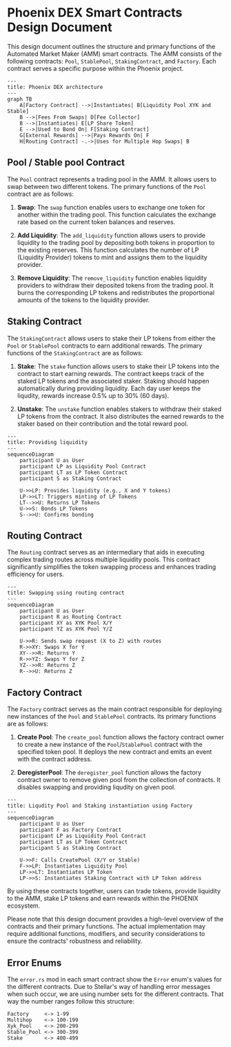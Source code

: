 # Phoenix DEX Smart Contracts Design Document

This design document outlines the structure and primary functions of the Automated Market Maker (AMM) smart contracts. The AMM consists of the following contracts: `Pool`, `StablePool`, `StakingContract`, and `Factory`. Each contract serves a specific purpose within the Phoenix project.

```mermaid
---
title: Phoenix DEX architecture
---
graph TB
    A[Factory Contract] -->|Instantiates| B[Liquidity Pool XYK and Stable]
    B -->|Fees From Swaps| D[Fee Collector]
    B -->|Instantiates| E[LP Share Token]
    E -->|Used to Bond On| F[Staking Contract]
    G[External Rewards] -->|Pays Rewards On| F
    H[Routing Contract] -.->|Uses for Multiple Hop Swaps| B
```

## Pool / Stable pool Contract

The `Pool` contract represents a trading pool in the AMM. It allows users to swap between two different tokens. The primary functions of the `Pool` contract are as follows:

1. **Swap**: The `swap` function enables users to exchange one token for another within the trading pool. This function calculates the exchange rate based on the current token balances and reserves.

2. **Add Liquidity**: The `add_liquidity` function allows users to provide liquidity to the trading pool by depositing both tokens in proportion to the existing reserves. This function calculates the number of LP (Liquidity Provider) tokens to mint and assigns them to the liquidity provider.

3. **Remove Liquidity**: The `remove_liquidity` function enables liquidity providers to withdraw their deposited tokens from the trading pool. It burns the corresponding LP tokens and redistributes the proportional amounts of the tokens to the liquidity provider.

## Staking Contract

The `StakingContract` allows users to stake their LP tokens from either the `Pool` or `StablePool` contracts to earn additional rewards. The primary functions of the `StakingContract` are as follows:

1. **Stake**: The `stake` function allows users to stake their LP tokens into the contract to start earning rewards. The contract keeps track of the staked LP tokens and the associated staker. Staking should happen automatically during providing liquidity. Each day user keeps the liqudity, rewards increase 0.5% up to 30% (60 days).

2. **Unstake**: The `unstake` function enables stakers to withdraw their staked LP tokens from the contract. It also distributes the earned rewards to the staker based on their contribution and the total reward pool.

```mermaid
---
title: Providing liquidity
---
sequenceDiagram
    participant U as User
    participant LP as Liquidity Pool Contract
    participant LT as LP Token Contract
    participant S as Staking Contract

    U->>LP: Provides liquidity (e.g., X and Y tokens)
    LP->>LT: Triggers minting of LP Tokens
    LT-->>U: Returns LP Tokens
    U->>S: Bonds LP Tokens
    S-->>U: Confirms bonding

```

## Routing Contract

The `Routing` contract serves as an intermediary that aids in executing complex trading routes across multiple liquidity pools. This contract significantly simplifies the token swapping process and enhances trading efficiency for users.

```mermaid
---
title: Swapping using routing contract
---
sequenceDiagram
    participant U as User
    participant R as Routing Contract
    participant XY as XYK Pool X/Y
    participant YZ as XYK Pool Y/Z

    U->>R: Sends swap request (X to Z) with routes
    R->>XY: Swaps X for Y
    XY-->>R: Returns Y
    R->>YZ: Swaps Y for Z
    YZ-->>R: Returns Z
    R-->>U: Returns Z
```

## Factory Contract

The `Factory` contract serves as the main contract responsible for deploying new instances of the `Pool` and `StablePool` contracts. Its primary functions are as follows:

1. **Create Pool**: The `create_pool` function allows the factory contract owner to create a new instance of the `Pool`/`StablePool` contract with the specified token pool. It deploys the new contract and emits an event with the contract address.

2. **DeregisterPool**: The `deregister_pool` function allows the factory contract owner to remove given pool from the collection of contracts. It disables swapping and providing liqudity on given pool.

```mermaid
---
title: Liqudity Pool and Staking instantiation using Factory
---
sequenceDiagram
    participant U as User
    participant F as Factory Contract
    participant LP as Liquidity Pool Contract
    participant LT as LP Token Contract
    participant S as Staking Contract

    U->>F: Calls CreatePool (X/Y or Stable)
    F->>LP: Instantiates Liquidity Pool
    LP->>LT: Instantiates LP Token
    LP->>S: Instantiates Staking Contract with LP Token address
```

By using these contracts together, users can trade tokens, provide liquidity to the AMM, stake LP tokens and earn rewards within the PHOENIX ecosystem.

Please note that this design document provides a high-level overview of the contracts and their primary functions. The actual implementation may require additional functions, modifiers, and security considerations to ensure the contracts' robustness and reliability.

## Error Enums

The `error.rs` mod in each smart contract show the `Error` enum's values for the different contracts. Due to Stellar's way of handling error messages when such occur, we are using number sets for the different contracts. That way the number ranges follow this structure:

```
Factory     <-> 1-99
Multihop    <-> 100-199
Xyk_Pool    <-> 200-299
Stable_Pool <-> 300-399
Stake       <-> 400-499
```
